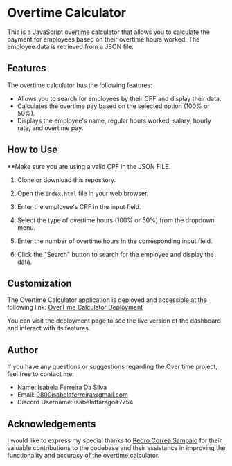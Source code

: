 # Overtime Calculator

This is a JavaScript overtime calculator that allows you to calculate the payment for employees based on their overtime hours worked. The employee data is retrieved from a JSON file.

## Features

The overtime calculator has the following features:

- Allows you to search for employees by their CPF and display their data.
- Calculates the overtime pay based on the selected option (100% or 50%).
- Displays the employee's name, regular hours worked, salary, hourly rate, and overtime pay.

## How to Use
**Make sure you are using a valid CPF in the JSON FILE.
1. Clone or download this repository.

2. Open the `index.html` file in your web browser.

3. Enter the employee's CPF in the input field.

4. Select the type of overtime hours (100% or 50%) from the dropdown menu.

5. Enter the number of overtime hours in the corresponding input field.

6. Click the "Search" button to search for the employee and display the data.
  
## Customization

The Overtime Calculator application is deployed and accessible at the following link:
[OverTime Calculator Deployment](https://isabelafarago.github.io/overtimecalc/)

You can visit the deployment page to see the live version of the dashboard and interact with its features.


## Author

If you have any questions or suggestions regarding the Over time project, feel free to contact me:

- Name: Isabela Ferreira Da Silva
- Email: [0800isabelaferreira@gmail.com](mailto:0800isabelaferreira@gmail.com)
- Discord Username: isabelaffarago#7754

## Acknowledgements
I would like to express my special thanks to [Pedro Correa Sampaio](https://github.com/pedrocsampaio) for their valuable contributions to the codebase and their assistance in improving the functionality and accuracy of the overtime calculator. 

